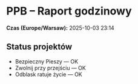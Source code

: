 # PPB – Raport godzinowy
**Czas (Europe/Warsaw):** 2025-10-03 23:14

## Status projektów
- Bezpieczny Pieszy — OK
- Zwolnij przy przejściu — OK
- Odblask ratuje życie — OK

